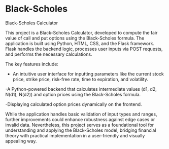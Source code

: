 # Black-Scholes
 Black-Scholes Calculator

 <p>
This project is a Black-Scholes Calculator, developed to compute the fair value of call and put options using the Black-Scholes formula. The application is built using Python, HTML, CSS, and the Flask framework. Flask handles the backend logic, processes user inputs via POST requests, and performs the necessary calculations.

The key features include:

- An intuitive user interface for inputting parameters like the current stock price, strike price, risk-free rate, time to expiration, and volatility.
  
-A Python-powered backend that calculates intermediate values (d1, d2, N(d1), N(d2)) and option prices using the Black-Scholes formula.

-Displaying calculated option prices dynamically on the frontend.

While the application handles basic validation of input types and ranges, further improvements could enhance robustness against edge cases or invalid data. Nevertheless, this project serves as a foundational tool for understanding and applying the Black-Scholes model, bridging financial theory with practical implementation in a user-friendly and visually appealing way.
 </p>

